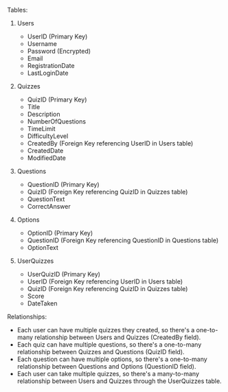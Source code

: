 Tables:

1. Users
    - UserID (Primary Key)
    - Username
    - Password (Encrypted)
    - Email
    - RegistrationDate
    - LastLoginDate

2. Quizzes
    - QuizID (Primary Key)
    - Title
    - Description
    - NumberOfQuestions
    - TimeLimit
    - DifficultyLevel
    - CreatedBy (Foreign Key referencing UserID in Users table)
    - CreatedDate
    - ModifiedDate

3. Questions
    - QuestionID (Primary Key)
    - QuizID (Foreign Key referencing QuizID in Quizzes table)
    - QuestionText
    - CorrectAnswer
    
4. Options
    - OptionID (Primary Key)
    - QuestionID (Foreign Key referencing QuestionID in Questions table)
    - OptionText

5. UserQuizzes
    - UserQuizID (Primary Key)
    - UserID (Foreign Key referencing UserID in Users table)
    - QuizID (Foreign Key referencing QuizID in Quizzes table)
    - Score
    - DateTaken

Relationships:
- Each user can have multiple quizzes they created, so there's a one-to-many relationship between Users and Quizzes (CreatedBy field).
- Each quiz can have multiple questions, so there's a one-to-many relationship between Quizzes and Questions (QuizID field).
- Each question can have multiple options, so there's a one-to-many relationship between Questions and Options (QuestionID field).
- Each user can take multiple quizzes, so there's a many-to-many relationship between Users and Quizzes through the UserQuizzes table.